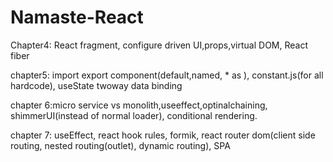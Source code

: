 # Namaste-React


Chapter4: React fragment, configure driven UI,props,virtual DOM, React fiber

chapter5: import export component(default,named, * as ), constant.js(for all hardcode), useState twoway data binding

chapter 6:micro service vs monolith,useeffect,optinalchaining, shimmerUI(instead of normal loader), conditional rendering.

chapter 7:  useEffect, react hook rules, formik, react router dom(client side routing, nested routing(outlet), dynamic routing), SPA